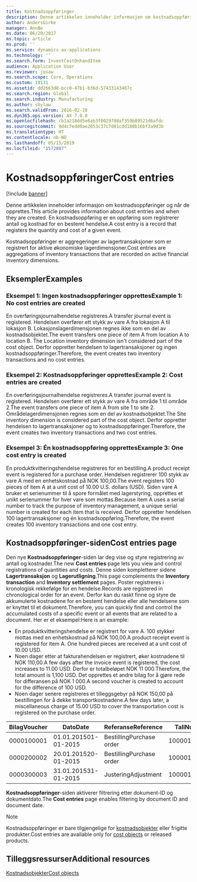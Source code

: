 ```yaml
---
title: Kostnadsoppføringer
description: Denne artikkelen inneholder informasjon om kostnadsoppføringer og når de opprettes. En kostnadsoppføring er en oppføring som registrerer antall og kostnad for en bestemt hendelse.
author: AndersGirke
manager: AnnBe
ms.date: 06/20/2017
ms.topic: article
ms.prod: ''
ms.service: dynamics-ax-applications
ms.technology: ''
ms.search.form: InventCostOnhandItem
audience: Application User
ms.reviewer: josaw
ms.search.scope: Core, Operations
ms.custom: 19131
ms.assetid: dd2663d8-bcc0-47b1-b36d-57433143487c
ms.search.region: Global
ms.search.industry: Manufacturing
ms.author: shylaw
ms.search.validFrom: 2016-02-28
ms.dyn365.ops.version: AX 7.0.0
ms.openlocfilehash: cb1a218dd5e6ab3f8029788af359b89521d6afdc
ms.sourcegitcommit: 9d4c7edd0ae2053c37c7d81cdd180b16bf3a9d3b
ms.translationtype: HT
ms.contentlocale: nb-NO
ms.lasthandoff: 05/15/2019
ms.locfileid: "1572887"
---
```

# <a name="cost-entries"></a><span data-ttu-id="08731-104">Kostnadsoppføringer</span><span class="sxs-lookup"><span data-stu-id="08731-104">Cost entries</span></span>

[!include [banner](../includes/banner.md)]

<span data-ttu-id="08731-105">Denne artikkelen inneholder informasjon om kostnadsoppføringer og når de opprettes.</span><span class="sxs-lookup"><span data-stu-id="08731-105">This article provides information about cost entries and when they are created.</span></span> <span data-ttu-id="08731-106">En kostnadsoppføring er en oppføring som registrerer antall og kostnad for en bestemt hendelse.</span><span class="sxs-lookup"><span data-stu-id="08731-106">A cost entry is a record that registers the quantity and cost of a given event.</span></span>

<span data-ttu-id="08731-107">Kostnadsoppføringer er aggregeringer av lagertransaksjoner som er registrert for aktive økonomiske lagerdimensjoner.</span><span class="sxs-lookup"><span data-stu-id="08731-107">Cost entries are aggregations of inventory transactions that are recorded on active financial inventory dimensions.</span></span>

## <a name="examples"></a><span data-ttu-id="08731-108">Eksempler</span><span class="sxs-lookup"><span data-stu-id="08731-108">Examples</span></span>
### <a name="example-1-no-cost-entries-are-created"></a><span data-ttu-id="08731-109">Eksempel 1: Ingen kostnadsoppføringer opprettes</span><span class="sxs-lookup"><span data-stu-id="08731-109">Example 1: No cost entries are created</span></span>

<span data-ttu-id="08731-110">En overføringsjournalhendelse registreres.</span><span class="sxs-lookup"><span data-stu-id="08731-110">A transfer journal event is registered.</span></span> <span data-ttu-id="08731-111">Hendelsen overfører ett stykk av vare A fra lokasjon A til lokasjon B. Lokasjonslagerdimensjonen regnes ikke som en del av kostnadsobjektet.</span><span class="sxs-lookup"><span data-stu-id="08731-111">The event transfers one piece of item A from location A to location B. The Location inventory dimension isn't considered part of the cost object.</span></span> <span data-ttu-id="08731-112">Derfor oppretter hendelsen to lagertransaksjoner og ingen kostnadsoppføringer.</span><span class="sxs-lookup"><span data-stu-id="08731-112">Therefore, the event creates two inventory transactions and no cost entries.</span></span>

### <a name="example-2-cost-entries-are-created"></a><span data-ttu-id="08731-113">Eksempel 2: Kostnadsoppføringer opprettes</span><span class="sxs-lookup"><span data-stu-id="08731-113">Example 2: Cost entries are created</span></span>

<span data-ttu-id="08731-114">En overføringsjournalhendelse registreres.</span><span class="sxs-lookup"><span data-stu-id="08731-114">A transfer journal event is registered.</span></span> <span data-ttu-id="08731-115">Hendelsen overfører ett stykk av vare A fra område 1 til område 2.</span><span class="sxs-lookup"><span data-stu-id="08731-115">The event transfers one piece of item A from site 1 to site 2.</span></span> <span data-ttu-id="08731-116">Områdelagerdimensjonen regnes som en del av kostnadsobjektet.</span><span class="sxs-lookup"><span data-stu-id="08731-116">The Site inventory dimension is considered part of the cost object.</span></span> <span data-ttu-id="08731-117">Derfor oppretter hendelsen to lagertransaksjoner og to kostnadsoppføringer.</span><span class="sxs-lookup"><span data-stu-id="08731-117">Therefore, the event creates two inventory transactions and two cost entries.</span></span>

### <a name="example-3-one-cost-entry-is-created"></a><span data-ttu-id="08731-118">Eksempel 3: Én kostnadsoppføring opprettes</span><span class="sxs-lookup"><span data-stu-id="08731-118">Example 3: One cost entry is created</span></span>

<span data-ttu-id="08731-119">En produktkvitteringshendelse registreres for en bestilling.</span><span class="sxs-lookup"><span data-stu-id="08731-119">A product receipt event is registered for a purchase order.</span></span> <span data-ttu-id="08731-120">Hendelsen registrerer 100 stykk av vare A med en enhetskostnad på NOK 100,00.</span><span class="sxs-lookup"><span data-stu-id="08731-120">The event registers 100 pieces of item A at a unit cost of 10.00 U.S. dollars (USD).</span></span> <span data-ttu-id="08731-121">Siden vare A bruker et serienummer til å spore formålet med lagerstyring, opprettes et unikt serienummer for hver vare som mottas.</span><span class="sxs-lookup"><span data-stu-id="08731-121">Because item A uses a serial number to track the purpose of inventory management, a unique serial number is created for each item that is received.</span></span> <span data-ttu-id="08731-122">Derfor oppretter hendelsen 100 lagertransaksjoner og én kostnadsoppføring.</span><span class="sxs-lookup"><span data-stu-id="08731-122">Therefore, the event creates 100 inventory transactions and one cost entry.</span></span>

## <a name="cost-entries-page"></a><span data-ttu-id="08731-123">Kostnadsoppføringer-siden</span><span class="sxs-lookup"><span data-stu-id="08731-123">Cost entries page</span></span>
<span data-ttu-id="08731-124">Den nye **Kostnadsoppføringer**-siden lar deg vise og styre registrering av antall og kostnader.</span><span class="sxs-lookup"><span data-stu-id="08731-124">The new **Cost entries** page lets you view and control registrations of quantities and costs.</span></span> <span data-ttu-id="08731-125">Denne siden kompletterer sidene **Lagertransaksjon** og **Lagerutligning**.</span><span class="sxs-lookup"><span data-stu-id="08731-125">This page complements the **Inventory transaction** and **Inventory settlement** pages.</span></span> <span data-ttu-id="08731-126">Poster registreres i kronologisk rekkefølge for en hendelse.</span><span class="sxs-lookup"><span data-stu-id="08731-126">Records are registered in chronological order for an event.</span></span> <span data-ttu-id="08731-127">Derfor kan du raskt finne og styre de akkumulerte kostnadene for en bestemt hendelse eller alle hendelsene som er knyttet til et dokument.</span><span class="sxs-lookup"><span data-stu-id="08731-127">Therefore, you can quickly find and control the accumulated costs of a specific event or all events that are related to a document.</span></span> <span data-ttu-id="08731-128">Her er et eksempel:</span><span class="sxs-lookup"><span data-stu-id="08731-128">Here is an example:</span></span>

-   <span data-ttu-id="08731-129">En produktkvitteringshendelse er registrert for vare A. 100 stykker mottas med en enhetskostnad på NOK 100,00.</span><span class="sxs-lookup"><span data-stu-id="08731-129">A product receipt event is registered for item A. One hundred pieces are received at a unit cost of 10.00 USD.</span></span>
-   <span data-ttu-id="08731-130">Noen dager etter at fakturahendelsen er registrert, øker kostnadene til NOK 110,00.</span><span class="sxs-lookup"><span data-stu-id="08731-130">A few days after the invoice event is registered, the cost increases to 11.00 USD.</span></span> <span data-ttu-id="08731-131">Derfor er totalbeløpet NOK 11 000.</span><span class="sxs-lookup"><span data-stu-id="08731-131">Therefore, the total amount is 1,100 USD.</span></span> <span data-ttu-id="08731-132">Det opprettes et andre bilag for å gjøre rede for differansen på NOK 1 000.</span><span class="sxs-lookup"><span data-stu-id="08731-132">A second voucher is created to account for the difference of 100 USD.</span></span>
-   <span data-ttu-id="08731-133">Noen dager senere registreres et tilleggsgebyr på NOK 150,00 på bestillingen for å dekke transportkostnadene.</span><span class="sxs-lookup"><span data-stu-id="08731-133">A few days later, a miscellaneous charge of 15.00 USD to cover the transportation cost is registered on the purchase order.</span></span>

| <span data-ttu-id="08731-134">Bilag</span><span class="sxs-lookup"><span data-stu-id="08731-134">Voucher</span></span> | <span data-ttu-id="08731-135">Dato</span><span class="sxs-lookup"><span data-stu-id="08731-135">Date</span></span>       | <span data-ttu-id="08731-136">Referanse</span><span class="sxs-lookup"><span data-stu-id="08731-136">Reference</span></span>      | <span data-ttu-id="08731-137">Tall</span><span class="sxs-lookup"><span data-stu-id="08731-137">Number</span></span> | <span data-ttu-id="08731-138">Parti-ID</span><span class="sxs-lookup"><span data-stu-id="08731-138">Lot ID</span></span>  | <span data-ttu-id="08731-139">Antall</span><span class="sxs-lookup"><span data-stu-id="08731-139">Quantity</span></span> | <span data-ttu-id="08731-140">Beløp</span><span class="sxs-lookup"><span data-stu-id="08731-140">Amount</span></span>  |
|---------|------------|----------------|--------|---------|---------------|----|
| <span data-ttu-id="08731-141">00001</span><span class="sxs-lookup"><span data-stu-id="08731-141">00001</span></span>   | <span data-ttu-id="08731-142">01.01.2015</span><span class="sxs-lookup"><span data-stu-id="08731-142">01-01-2015</span></span> | <span data-ttu-id="08731-143">Bestilling</span><span class="sxs-lookup"><span data-stu-id="08731-143">Purchase order</span></span> | <span data-ttu-id="08731-144">100001</span><span class="sxs-lookup"><span data-stu-id="08731-144">100001</span></span> | <span data-ttu-id="08731-145">0000101</span><span class="sxs-lookup"><span data-stu-id="08731-145">0000101</span></span> | <span data-ttu-id="08731-146">1 00,00</span><span class="sxs-lookup"><span data-stu-id="08731-146">100.00</span></span>   | <span data-ttu-id="08731-147">1000,00</span><span class="sxs-lookup"><span data-stu-id="08731-147">1000.00</span></span> |
| <span data-ttu-id="08731-148">00002</span><span class="sxs-lookup"><span data-stu-id="08731-148">00002</span></span>   | <span data-ttu-id="08731-149">20.01.2015</span><span class="sxs-lookup"><span data-stu-id="08731-149">20-01-2015</span></span> | <span data-ttu-id="08731-150">Bestilling</span><span class="sxs-lookup"><span data-stu-id="08731-150">Purchase order</span></span> | <span data-ttu-id="08731-151">100001</span><span class="sxs-lookup"><span data-stu-id="08731-151">100001</span></span> | <span data-ttu-id="08731-152">0000101</span><span class="sxs-lookup"><span data-stu-id="08731-152">0000101</span></span> |          | <span data-ttu-id="08731-153">100,00</span><span class="sxs-lookup"><span data-stu-id="08731-153">100.00</span></span>  |
| <span data-ttu-id="08731-154">00003</span><span class="sxs-lookup"><span data-stu-id="08731-154">00003</span></span>   | <span data-ttu-id="08731-155">31.01.2015</span><span class="sxs-lookup"><span data-stu-id="08731-155">31-01-2015</span></span> | <span data-ttu-id="08731-156">Justering</span><span class="sxs-lookup"><span data-stu-id="08731-156">Adjustment</span></span>     | <span data-ttu-id="08731-157">100001</span><span class="sxs-lookup"><span data-stu-id="08731-157">100001</span></span> | <span data-ttu-id="08731-158">0000101</span><span class="sxs-lookup"><span data-stu-id="08731-158">0000101</span></span> |          | <span data-ttu-id="08731-159">15,00</span><span class="sxs-lookup"><span data-stu-id="08731-159">15.00</span></span>   |

<span data-ttu-id="08731-160">**Kostnadsoppføringer**-siden aktiverer filtrering etter dokument-ID og dokumentdato.</span><span class="sxs-lookup"><span data-stu-id="08731-160">The **Cost entries** page enables filtering by document ID and document date.</span></span> 

> [!NOTE]
> <span data-ttu-id="08731-161">Kostnadsoppføringer er bare tilgjengelige for [kostnadsobjekter](cost-object.md) eller frigitte produkter.</span><span class="sxs-lookup"><span data-stu-id="08731-161">Cost entries are available only for [cost objects](cost-object.md) or released products.</span></span>

<a name="additional-resources"></a><span data-ttu-id="08731-162">Tilleggsressurser</span><span class="sxs-lookup"><span data-stu-id="08731-162">Additional resources</span></span>
--------

[<span data-ttu-id="08731-163">Kostnadsobjekter</span><span class="sxs-lookup"><span data-stu-id="08731-163">Cost objects</span></span>](cost-object.md)



